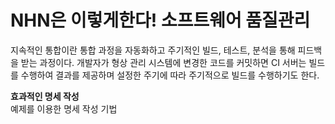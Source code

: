 # NHN은 이렇게한다! 소프트웨어 품질관리

지속적인 통합이란 통합 과정을 자동화하고 주기적인 빌드, 테스트, 분석을 통해 피드백을 받는 과정이다. 개발자가 형상 관리 시스템에 변경한 코드를 커밋하면 CI 서버는 빌드를 수행하여 결과를 제공하며 설정한 주기에 따라 주기적으로 빌드를 수행하기도 한다.

**효과적인 명세 작성**<br>
예제를 이용한 명세 작성 기법 